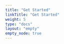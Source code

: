 ```yaml
---
title: "Get Started"
linkTitle: "Get Started"
weight: 5
type: "docs"
layout: "empty"
empty_node: true
---
```

